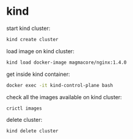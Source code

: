 # kind

start kind cluster:
```bash
kind create cluster
```

load image on kind cluster:
```bash
kind load docker-image magmacore/nginx:1.4.0
```

get inside kind container:
```bash
docker exec -it kind-control-plane bash
```

check all the images available on kind cluster:
```bash
crictl images
```

delete cluster:
```bash
kind delete cluster
```
 
